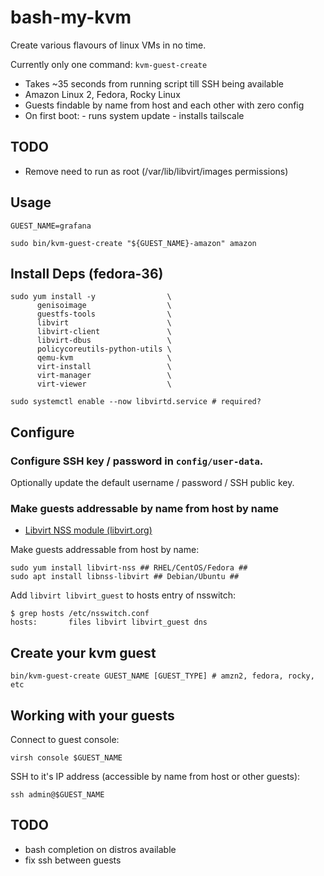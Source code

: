 # bash-my-kvm

Create various flavours of linux VMs in no time.

Currently only one command: `kvm-guest-create`

- Takes ~35 seconds from running script till SSH being available
- Amazon Linux 2, Fedora, Rocky Linux
- Guests findable by name from host and each other with zero config
- On first boot:
      - runs system update
      - installs tailscale

## TODO

- Remove need to run as root (/var/lib/libvirt/images permissions)
## Usage

```shell
GUEST_NAME=grafana

sudo bin/kvm-guest-create "${GUEST_NAME}-amazon" amazon
```

## Install Deps (fedora-36)

```shell
sudo yum install -y                \
      genisoimage                  \
      guestfs-tools                \
      libvirt                      \
      libvirt-client               \
      libvirt-dbus                 \
      policycoreutils-python-utils \
      qemu-kvm                     \
      virt-install                 \
      virt-manager                 \
      virt-viewer                  \

sudo systemctl enable --now libvirtd.service # required?
```

## Configure

### Configure SSH key / password in `config/user-data`.

Optionally update the default username / password / SSH public key.

### Make guests addressable by name from host by name

- [Libvirt NSS module (libvirt.org)](https://libvirt.org/nss.html)

Make guests addressable from host by name:

```shell
sudo yum install libvirt-nss ## RHEL/CentOS/Fedora ##
sudo apt install libnss-libvirt ## Debian/Ubuntu ##
```

Add `libvirt libvirt_guest` to hosts entry of nsswitch:

```shell
$ grep hosts /etc/nsswitch.conf
hosts:       files libvirt libvirt_guest dns
```

## Create your kvm guest

```shell
bin/kvm-guest-create GUEST_NAME [GUEST_TYPE] # amzn2, fedora, rocky, etc
```

## Working with your guests

Connect to guest console:

```shell
virsh console $GUEST_NAME
```

SSH to it's IP address (accessible by name from host or other guests):

```shell
ssh admin@$GUEST_NAME
```

## TODO

- bash completion on distros available
- fix ssh between guests
